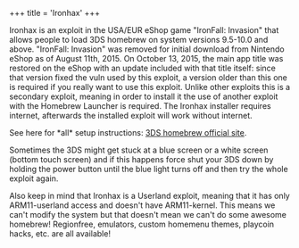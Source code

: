 +++
title = 'Ironhax'
+++

Ironhax is an exploit in the USA/EUR eShop game "IronFall: Invasion"
that allows people to load 3DS homebrew on system versions 9.5-10.0 and
above. "IronFall: Invasion" was removed for initial download from
Nintendo eShop as of August 11th, 2015. On October 13, 2015, the main
app title was restored on the eShop with an update included with that
title itself: since that version fixed the vuln used by this exploit, a
version older than this one is required if you really want to use this
exploit. Unlike other exploits this is a secondary exploit, meaning in
order to install it the use of another exploit with the Homebrew
Launcher is required. The Ironhax installer requires internet,
afterwards the installed exploit will work without internet.

See here for \*all\* setup instructions: [3DS homebrew official
site](http://smealum.github.io/3ds/).

Sometimes the 3DS might get stuck at a blue screen or a white screen
(bottom touch screen) and if this happens force shut your 3DS down by
holding the power button until the blue light turns off and then try the
whole exploit again.

Also keep in mind that Ironhax is a Userland exploit, meaning that it
has only ARM11-userland access and doesn't have ARM11-kernel. This means
we can't modify the system but that doesn't mean we can't do some
awesome homebrew! Regionfree, emulators, custom homemenu themes,
playcoin hacks, etc. are all available!